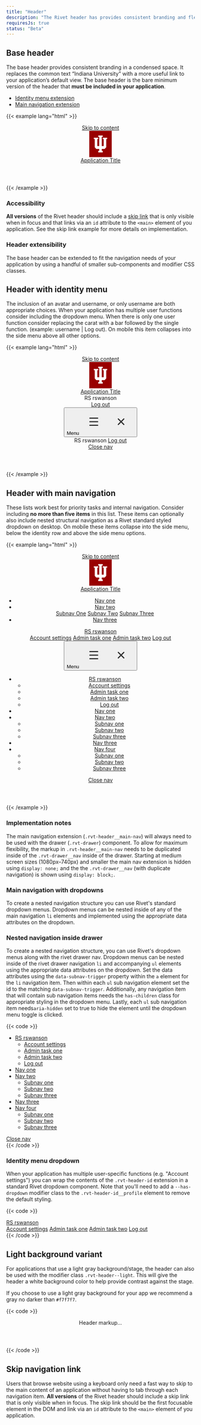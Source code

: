 ```yaml
---
title: "Header"
description: "The Rivet header has provides consistent branding and flexible navigation layout for your application."
requiresJs: true
status: "Beta"
---
```


## Base header
The base header provides consistent branding in a condensed space. It replaces the common text “Indiana University” with a more useful link to your application’s default view. The base header is the bare minimum version of the header that **must be included in your application**.

- [Identity menu extension](#header-with-identity-menu)
- [Main navigation extension](#header-with-main-navigation)

{{< example lang="html" >}}<header class="rvt-header" role="banner">
    <a class="rvt-skip-link" href="#main-content">Skip to content</a>
    <div class="rvt-header__trident">
        <svg xmlns="http://www.w3.org/2000/svg" width="60" height="70" viewBox="0 0 60 70" aria-labelledby="iu-logo">
            <title id="iu-logo">Indiana University</title>
            <rect width="60" height="70" fill="#900"/>
            <polygon points="35.96 18.44 35.96 21.84 38.52 21.84 38.52 40.51 33.41 40.51 33.41 15.9 35.96 15.9 35.96 12.5 24.04 12.5 24.04 15.9 26.58 15.9 26.58 40.51 21.48 40.51 21.48 21.84 24.04 21.84 24.04 18.44 12.09 18.44 12.09 21.84 14.65 21.84 14.65 43.79 18.72 48.15 26.58 48.15 26.58 53.26 24.04 53.26 24.04 57.5 35.96 57.5 35.96 53.26 33.41 53.26 33.41 48.15 40.93 48.15 45.33 43.79 45.33 21.84 47.91 21.84 47.91 18.44 35.96 18.44" fill="#fff"/>
        </svg>
    </div>
    <span class="rvt-header__title">
        <a href="#">Application Title</a>
    </span>
</header>
{{< /example >}}

### Accessibility
**All versions** of the Rivet header should include a [skip link](#skip-navigation-link) that is only visible when in focus and that links via an `id` attribute to the `<main>` element of you application. See the skip link example for more details on implementation.

### Header extensibility
The base header can be extended to fit the navigation needs of your application by using a handful of smaller sub-components and modifier CSS classes.

## Header with identity menu
The inclusion of an avatar and username, or only username are both appropriate choices. When your application has multiple user functions consider including the dropdown menu. When there is only one user function consider replacing the carat with a bar followed by the single function. (example:  username | Log out). On mobile this item collapses into the side menu above all other options.

{{< example lang="html" >}}<header class="rvt-header" role="banner">
    <a class="rvt-skip-link" href="#main-content">Skip to content</a>
    <div class="rvt-header__trident">
        <svg xmlns="http://www.w3.org/2000/svg" width="60" height="70" viewBox="0 0 60 70" aria-labelledby="iu-logo">
            <title id="iu-logo">Indiana University</title>
            <rect width="60" height="70" fill="#900"/>
            <polygon points="35.96 18.44 35.96 21.84 38.52 21.84 38.52 40.51 33.41 40.51 33.41 15.9 35.96 15.9 35.96 12.5 24.04 12.5 24.04 15.9 26.58 15.9 26.58 40.51 21.48 40.51 21.48 21.84 24.04 21.84 24.04 18.44 12.09 18.44 12.09 21.84 14.65 21.84 14.65 43.79 18.72 48.15 26.58 48.15 26.58 53.26 24.04 53.26 24.04 57.5 35.96 57.5 35.96 53.26 33.41 53.26 33.41 48.15 40.93 48.15 45.33 43.79 45.33 21.84 47.91 21.84 47.91 18.44 35.96 18.44" fill="#fff"/>
        </svg>
    </div>
    <span class="rvt-header__title">
        <a href="#">Application Title</a>
    </span>
    <div class="rvt-header__controls">
        <div class="rvt-header-id">
            <div href="#" class="rvt-header-id__profile">
                <span class="rvt-header-id__avatar" aria-hidden="true">RS</span>
                <span class="rvt-header-id__user">rswanson</span>
            </div>
            <a href="#" class="rvt-header-id__log-out">
                Log out
            </a>
        </div>
        <button class="rvt-drawer-button" aria-haspopup="true" aria-expanded="false" data-drawer-trigger="mobile-drawer-id">
            <span class="sr-only">Menu</span>
            <svg class="rvt-drawer-button-open" aria-labelledby="open-icon" xmlns="http://www.w3.org/2000/svg" width="70" height="70" viewBox="0 0 70 70">
                <title id="open-icon">Open</title>
                <g>
                    <line x1="24.5" y1="25.38" x2="45.5" y2="25.38" fill="none" stroke="#333" stroke-linecap="round" stroke-miterlimit="10" stroke-width="3"/>
                    <line x1="24.5" y1="35" x2="45.5" y2="35" fill="none" stroke="#333" stroke-linecap="round" stroke-miterlimit="10" stroke-width="3"/>
                    <line x1="24.5" y1="44.62" x2="45.5" y2="44.62" fill="none" stroke="#333" stroke-linecap="round" stroke-miterlimit="10" stroke-width="3"/>
                </g>
            </svg>
            <svg class="rvt-drawer-button-close" aria-labelledby="close-icon" xmlns="http://www.w3.org/2000/svg" width="70" height="70" viewBox="0 0 70 70">
                <title id="close-icon">Close</title>
                <line x1="27.58" y1="27.58" x2="42.42" y2="42.42" fill="none" stroke="#333" stroke-linecap="round" stroke-miterlimit="10" stroke-width="3"/>
                <line x1="42.42" y1="27.58" x2="27.58" y2="42.42" fill="none" stroke="#333" stroke-linecap="round" stroke-miterlimit="10" stroke-width="3"/>
            </svg>
        </button>
    </div>
    <div class="rvt-drawer" aria-hidden="true" id="mobile-drawer-id">
        <div class="rvt-header-id rvt-header-id--drawer">
            <div class="rvt-header-id__profile rvt-header-id__profile--drawer p-all-sm">
                <span class="rvt-header-id__avatar" aria-hidden="true">RS</span>
                <span class="rvt-header-id__user">rswanson</span>
                <a href="#" class="rvt-header-id__log-out">
                    Log out
                </a>
            </div>
        </div>
        <a href="#" class="rvt-drawer__bottom-close">Close nav</a>
    </div>
</header>
{{< /example >}}

## Header with main navigation
These lists work best for priority tasks and internal navigation. Consider including **no more than five items** in this list. These items can optionally also include nested structural navigation as a Rivet standard styled dropdown on desktop. On mobile these items collapse into the side menu, below the identity row and above the side menu options.

{{< example lang="html" >}}
<header class="rvt-header" role="banner">
    <a class="rvt-skip-link" href="#main-content">Skip to content</a>
    <!-- Trident -->
    <div class="rvt-header__trident">
        <svg xmlns="http://www.w3.org/2000/svg" width="60" height="70" viewBox="0 0 60 70" aria-labelledby="iu-logo">
            <title id="iu-logo">Indiana University</title>
            <rect width="60" height="70" fill="#900"/>
            <polygon points="35.96 18.44 35.96 21.84 38.52 21.84 38.52 40.51 33.41 40.51 33.41 15.9 35.96 15.9 35.96 12.5 24.04 12.5 24.04 15.9 26.58 15.9 26.58 40.51 21.48 40.51 21.48 21.84 24.04 21.84 24.04 18.44 12.09 18.44 12.09 21.84 14.65 21.84 14.65 43.79 18.72 48.15 26.58 48.15 26.58 53.26 24.04 53.26 24.04 57.5 35.96 57.5 35.96 53.26 33.41 53.26 33.41 48.15 40.93 48.15 45.33 43.79 45.33 21.84 47.91 21.84 47.91 18.44 35.96 18.44" fill="#fff"/>
        </svg>
    </div>
    <!-- App title -->
    <span class="rvt-header__title">
        <a href="#">Application Title</a>
    </span>
    <!-- Wrapper for header interactive elements -->
    <div class="rvt-header__controls">
        <!-- Main inline nav element -->
        <nav class="rvt-header__main-nav" role="navigation">
            <ul>
                <li><a href="#">Nav one</a></li>
                <li>
                    <div class="dropdown">
                        <a class="dropdown__trigger" href="#" data-dropdown-trigger="dropdown-1" aria-haspopup="true" aria-expanded="false">
                            Nav two
                        </a>
                        <div class="dropdown__menu" id="dropdown-1" aria-hidden="true">
                            <a href="#">Subnav One</a>
                            <a href="#">Subnav Two</a>
                            <a href="#">Subnav Three</a>
                        </div>
                    </div>
                </li>
                <li><a href="#">Nav three</a></li>
            </ul>
        </nav>
        <!-- ID menu w/ dropdown -->
        <div class="rvt-header-id">
            <div class="dropdown">
                <a href="#" class="rvt-header-id__profile rvt-header-id__profile--has-dropdown dropdown__trigger" data-dropdown-trigger="id-dropdown" aria-haspopup="true" aria-expanded="false">
                    <span class="rvt-header-id__avatar" aria-hidden="true">RS</span>
                    <span class="rvt-header-id__user">rswanson</span>
                </a>
                <div class="dropdown__menu dropdown__menu--right" id="id-dropdown" aria-hidden="true">
                    <a href="#">Account settings</a>
                    <a href="#">Admin task one</a>
                    <a href="#">Admin task two</a>
                    <a href="">Log out</a>
                </div>
            </div>
        </div>
        <!-- Drawer close button - shows on small screens -->
        <button class="rvt-drawer-button" aria-haspopup="true" aria-expanded="false" data-drawer-trigger="mobile-drawer">
            <span class="sr-only">Menu</span>
            <svg class="rvt-drawer-button-open" aria-labelledby="open-icon" xmlns="http://www.w3.org/2000/svg" width="70" height="70" viewBox="0 0 70 70">
                <title id="open-icon">Open</title>
                <g>
                    <line x1="24.5" y1="25.38" x2="45.5" y2="25.38" fill="none" stroke="#333" stroke-linecap="round" stroke-miterlimit="10" stroke-width="3"/>
                    <line x1="24.5" y1="35" x2="45.5" y2="35" fill="none" stroke="#333" stroke-linecap="round" stroke-miterlimit="10" stroke-width="3"/>
                    <line x1="24.5" y1="44.62" x2="45.5" y2="44.62" fill="none" stroke="#333" stroke-linecap="round" stroke-miterlimit="10" stroke-width="3"/>
                </g>
            </svg>
            <svg class="rvt-drawer-button-close" aria-labelledby="close-icon" xmlns="http://www.w3.org/2000/svg" width="70" height="70" viewBox="0 0 70 70">
                <title id="close-icon">Close</title>
                <line x1="27.58" y1="27.58" x2="42.42" y2="42.42" fill="none" stroke="#333" stroke-linecap="round" stroke-miterlimit="10" stroke-width="3"/>
                <line x1="42.42" y1="27.58" x2="27.58" y2="42.42" fill="none" stroke="#333" stroke-linecap="round" stroke-miterlimit="10" stroke-width="3"/>
            </svg>
        </button>
    </div>
    <!--
        Drawer - small screens only
        NOTE: If we are going to give people the option to use the drawer
        on desktop as well, a combo of duplicating markup and showing/hiding
        is probably the best way to handle that kind of flexibility.
        We'll just need to be clear about it in the documentation.
    -->
    <div class="rvt-drawer" aria-hidden="true" id="mobile-drawer">
        <!-- Drawer nav -->
        <nav class="rvt-drawer__nav" role="navigation">
            <ul>
                <li class="has-children">
                    <a href="#" class="rvt-header-id__profile rvt-header-id__profile--drawer" data-subnav-trigger="subnav-id" aria-haspopup="true" aria-expanded="false">
                        <span class="rvt-header-id__avatar" aria-hidden="true">RS</span>
                        <span class="rvt-header-id__user rvt-header-id__user--has-dropdown">rswanson</span>
                    </a>
                    <ul id="subnav-id" aria-hidden="true">
                        <li><a href="#">Account settings</a></li>
                        <li><a href="#">Admin task one</a></li>
                        <li><a href="#">Admin task two</a></li>
                        <li><a href="">Log out</a></li>
                    </ul>
                </li>
                <li><a href="#">Nav one</a></li>
                <li class="has-children">
                    <a href="#" data-subnav-trigger="subnav-1" aria-haspopup="true" aria-expanded="false">Nav two</a>
                    <ul id="subnav-1" aria-hidden="true">
                        <li><a href="#">Subnav one</a></li>
                        <li><a href="#">Subnav two</a></li>
                        <li><a href="#">Subnav three</a></li>
                    </ul>
                </li>
                <li><a href="#">Nav three</a></li>
                <li class="has-children">
                    <a href="#" data-subnav-trigger="subnav-2" aria-haspopup="true" aria-expanded="false">Nav four</a>
                    <ul id="subnav-2" aria-hidden="true">
                        <li><a href="#">Subnav one</a></li>
                        <li><a href="#">Subnav two</a></li>
                        <li><a href="#">Subnav three</a></li>
                    </ul>
                </li>
            </ul>
            <a href="#" class="rvt-drawer__bottom-close">Close nav</a>
        </nav>
    </div>
</header>
{{< /example >}}

### Implementation notes
The main navigation extension (`.rvt-header__main-nav`) will always need to be used with the drawer (`.rvt-drawer`) component. To allow for maximum flexibility, the markup in `.rvt-header__main-nav` needs to be duplicated inside of the `.rvt-drawer__nav` inside of the drawer. Starting at medium screen sizes (1080px–740px) and smaller the main nav extension is hidden using `display: none;` and the the `.rvt-drawer__nav` (with duplicate navigation) is shown using `display: block;`.

### Main navigation with dropdowns
To create a nested navigation structure you can use Rivet's standard dropdown menus. Dropdown menus can be nested inside of any of the main navigation `li` elements and implemented using the appropriate data attributes on the dropdown.

### Nested navigation inside drawer
To create a nested navigation structure, you can use Rivet's dropdown menus along with the rivet drawer nav. Dropdown menus can be nested inside of the rivet drawer navigation `li` and accompanying `ul` elements using the appropriate data attributes on the dropdown. Set the data attributes using the `data-subnav-trigger` property within the `a` element for the `li` navigation item. Then within each `ul` sub navigation element set the id to the matching `data-subnav-trigger`.  Additionally, any navigation item that will contain sub navigation items needs the `has-children` class for appropriate styling in the dropdown menu. Lastly, each `ul` sub navigation item needs`aria-hidden` set to true to hide the element until the dropdown menu toggle is clicked.

{{< code >}}<!-- Drawer with nested nav -->
<div class="rvt-drawer" aria-hidden="true" id="mobile-drawer">
    <!-- Drawer nav -->
    <nav class="rvt-drawer__nav" role="navigation">
        <ul>
            <li class="has-children">
                <a href="#" class="rvt-header-id__profile rvt-header-id__profile--drawer" data-subnav-trigger="subnav-id" aria-haspopup="true" aria-expanded="false">
                    <span class="rvt-header-id__avatar" aria-hidden="true">RS</span>
                    <span class="rvt-header-id__user rvt-header-id__user--has-dropdown">rswanson</span>
                </a>
                <ul id="subnav-id" aria-hidden="true">
                    <li><a href="#">Account settings</a></li>
                    <li><a href="#">Admin task one</a></li>
                    <li><a href="#">Admin task two</a></li>
                    <li><a href="">Log out</a></li>
                </ul>
            </li>
            <li><a href="#">Nav one</a></li>
            <li class="has-children">
                <a href="#" data-subnav-trigger="subnav-1" aria-haspopup="true" aria-expanded="false">Nav two</a>
                <ul id="subnav-1" aria-hidden="true">
                    <li><a href="#">Subnav one</a></li>
                    <li><a href="#">Subnav two</a></li>
                    <li><a href="#">Subnav three</a></li>
                </ul>
            </li>
            <li><a href="#">Nav three</a></li>
            <li class="has-children">
                <a href="#" data-subnav-trigger="subnav-2" aria-haspopup="true" aria-expanded="false">Nav four</a>
                <ul id="subnav-2" aria-hidden="true">
                    <li><a href="#">Subnav one</a></li>
                    <li><a href="#">Subnav two</a></li>
                    <li><a href="#">Subnav three</a></li>
                </ul>
            </li>
        </ul>
        <a href="#" class="rvt-drawer__bottom-close">Close nav</a>
    </nav>
</div>
{{< /code >}}

### Identity menu dropdown
When your application has multiple user-specific functions (e.g. "Account settings") you can wrap the contents of the `.rvt-header-id` extension in a standard Rivet dropdown component. Note that you'll need to add a `--has-dropdown` modifier class to the `.rvt-header-id__profile` element to remove the default styling.

{{< code >}}<!-- ID menu w/ dropdown -->
<div class="rvt-header-id">
    <div class="dropdown">
        <a href="#" class="rvt-header-id__profile rvt-header-id__profile--has-dropdown dropdown__trigger" data-dropdown-trigger="id-dropdown-example" aria-haspopup="true" aria-expanded="false">
            <span class="rvt-header-id__avatar" aria-hidden="true">RS</span>
            <span class="rvt-header-id__user">rswanson</span>
        </a>
        <div class="dropdown__menu dropdown__menu--right" id="id-dropdown-example" aria-hidden="true">
            <a href="#">Account settings</a>
            <a href="#">Admin task one</a>
            <a href="#">Admin task two</a>
            <a href="">Log out</a>
        </div>
    </div>
</div>
{{< /code >}}

## Light background variant
For applications that use a light gray background/stage, the header can also be used with the modifier class `.rvt-header--light`. This will give the header a white background color to help provide contrast against the stage.

If you choose to use a light gray background for your app we recommend a gray no darker than `#f7f7f7`.

{{< code >}}<header class="rvt-header rvt-header--light" role="banner">
    Header markup...
</header>
{{< /code >}}

## Skip navigation link
Users that browse website using a keyboard only need a fast way to skip to the main content of an application without having to tab through each navigation item. **All versions** of the Rivet header should include a skip link that is only visible when in focus. The skip link should be the first focusable element in the DOM and link via an `id` attribute to the `<main>` element of you application.
